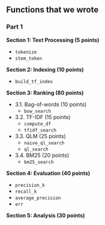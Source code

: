 ## Functions that we wrote

### Part 1

**Section 1: Text Processing (5 points)**

- `tokenize`
- `stem_token`

**Section 2: Indexing (10 points)**

- `build_tf_index`

**Section 3: Ranking (80 points)**

- 3.1. Bag-of-words (10 points)
    - `bow_search`
- 3.2. TF-IDF (15 points)
    - `compute_df`
    - `tfidf_search`
- 3.3. QLM (25 points)
    - `naive_ql_search`
    - `ql_search`
- 3.4. BM25 (20 points)
    - `bm25_search`

**Section 4: Evaluation (40 points)**
- `precision_k`
- `recall_k`
- `average_precision`
- `err`

**Section 5: Analysis (30 points)**


